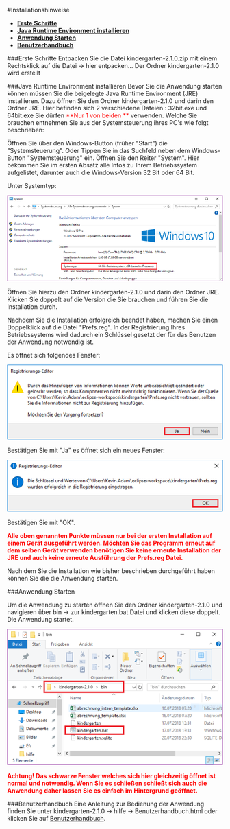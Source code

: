 #Installationshinweise

  * [__Erste Schritte__](#erste-schritte)  
  * [__Java Runtime Environment installieren__](#java-runtime-environment-installieren)
  * [__Anwendung Starten__](#anwendung-starten)        
  * [__Benutzerhandbuch__](#benutzerhandbuch)

###Erste Schritte
Entpacken Sie die Datei kindergarten-2.1.0.zip mit einem Rechtsklick auf die Datei -> hier entpacken...
Der Ordner kindergarten-2.1.0 wird erstellt

###Java Runtime Environment installieren
Bevor Sie die Anwendung starten können müssen Sie die beigelegte Java Runtime Environment (JRE) installieren.
Dazu öffnen Sie den Ordner kindergarten-2.1.0 und darin den Ordner JRE.
Hier befinden sich 2 verschiedene Dateien : 32bit.exe und 64bit.exe
Sie dürfen <span style="color:red"> **Nur 1 von beiden **</span> verwenden.
Welche Sie brauchen entnehmen Sie aus der Systemsteuerung ihres PC's wie folgt beschrieben:

Öffnen Sie über den Windows-Button (früher "Start") die "Systemsteuerung".
Oder Tippen Sie in das Suchfeld neben dem Windows-Button "Systemsteuerung" ein.
Öffnen Sie den Reiter "System".
Hier bekommen Sie im ersten Absatz alle Infos zu Ihrem Betriebssystem aufgelistet, darunter auch die Windows-Version 32 Bit oder 64 Bit.

Unter Systemtyp:

![Systemsteuerung](pics/version.png "Systemsteuerung")

Öffnen Sie hierzu den Ordner kindergarten-2.1.0 und darin den Ordner JRE.
Klicken Sie doppelt auf die Version die Sie brauchen und führen Sie die Installation durch.

Nachdem Sie die Installation erfolgreich beendet haben, machen Sie einen Doppelklick auf die Datei "Prefs.reg".
In der Registrierung Ihres Betriebssystems wird dadurch ein Schlüssel gesetzt der für das Benutzen der Anwendung notwendig ist.

Es öffnet sich folgendes Fenster:

![RegistrierungseditorYesNo](pics/Registrierungseditor1.png "RegistrierungseditorYesNo")

Bestätigen Sie mit "Ja" es öffnet sich ein neues Fenster:

![RegistrierungseditorOK](pics/Registrierungseditor2.png "RegistrierungseditorOK")

Bestätigen Sie mit "OK".

<span style="color:red"> **Alle oben genannten Punkte müssen nur bei der ersten Installation auf einem Gerät ausgeführt werden. 
							Möchten Sie das Programm erneut auf dem selben Gerät verwenden benötigen Sie keine erneute Installation 
              der JRE und auch keine erneute Ausführung der Prefs.reg Datei.**</span>

Nach dem Sie die Installation wie bisher beschrieben durchgeführt haben können Sie die 
die Anwendung starten.

###Anwendung Starten

Um die Anwendung zu starten öffnen Sie den Ordner kindergarten-2.1.0 und navigieren über bin -> zur kindergarten.bat Datei
und klicken diese doppelt. Die Anwendung startet.

![Start](pics/start.png "Systemsteuerung")

<span style="color:red"> **Achtung! Das schwarze Fenster welches sich hier gleichzeitig öffnet ist normal und notwendig.
						   Wenn Sie es schließen schließt sich auch die Anwendung daher lassen Sie es einfach im Hintergrund geöffnet.**</span>

###Benutzerhandbuch
Eine Anleitung zur Bedienung der Anwendung finden Sie
unter kindergarten-2.1.0 -> hilfe -> Benutzerhandbuch.html oder klicken Sie auf [Benutzerhandbuch](Benutzerhandbuch.html).
